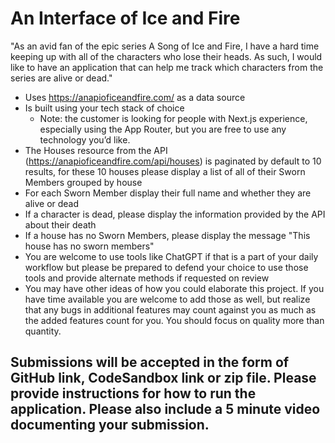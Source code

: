 # An Interface of Ice and Fire

"As an avid fan of the epic series A Song of Ice and Fire, I have a hard time keeping up with all of the characters who lose their heads. As such, I would like to have an application that can help me track which characters from the series are alive or dead." 


* Uses https://anapioficeandfire.com/ as a data source
* Is built using your tech stack of choice
    - Note: the customer is looking for people with Next.js experience, especially using the App Router, but you are free to use any technology you’d like.
* The Houses resource from the API (https://anapioficeandfire.com/api/houses) is paginated by default to 10 results, for these 10 houses please display a list of all of their Sworn Members grouped by house
* For each Sworn Member display their full name and whether they are alive or dead
* If a character is dead, please display the information provided by the API about their death
* If a house has no Sworn Members, please display the message "This house has no sworn members"
* You are welcome to use tools like ChatGPT if that is a part of your daily workflow but please be prepared to defend your choice to use those tools and provide alternate methods if requested on review
* You may have other ideas of how you could elaborate this project.  If you have time available you are welcome to add those as well, but realize that any bugs in additional features may count against you as much as the added features count for you.  You should focus on quality more than quantity.

## Submissions will be accepted in the form of GitHub link, CodeSandbox link or zip file. Please provide instructions for how to run the application. Please also include a 5 minute video documenting your submission. 